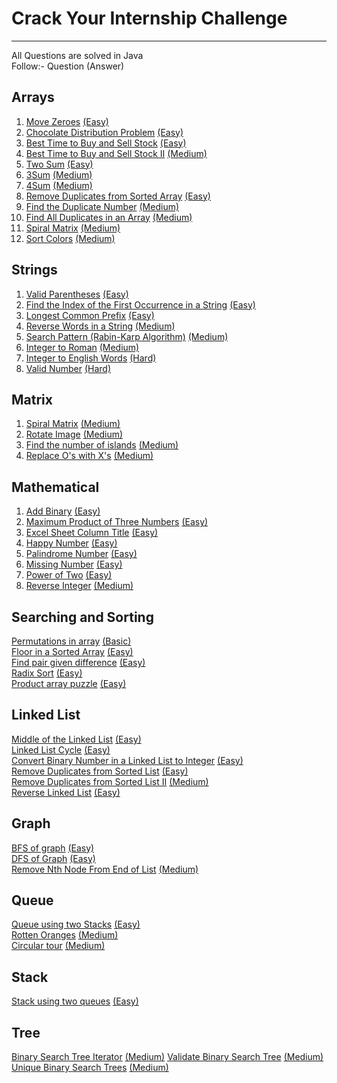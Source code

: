 # Crack Your Internship Challenge

---

All Questions are solved in Java\
Follow:- Question (Answer)

## Arrays
1. [Move Zeroes](https://leetcode.com/problems/move-zeroes/description/) [(Easy)](</Arrays/Move%20Zeroes(Easy).txt>)
2. [Chocolate Distribution Problem](https://practice.geeksforgeeks.org/problems/chocolate-distribution-problem3825/1) [(Easy)](</Arrays/Chocolate%20Distribution%20Problem(Easy).txt>)
3. [Best Time to Buy and Sell Stock](https://leetcode.com/problems/best-time-to-buy-and-sell-stock/) [(Easy)](</Arrays/Best%20Time%20to%20Buy%20and%20Sell%20Stock(Easy).txt>)
4. [Best Time to Buy and Sell Stock II](https://leetcode.com/problems/best-time-to-buy-and-sell-stock-ii/description/) [(Medium)](</Arrays/Best%20Time%20to%20Buy%20and%20Sell%20Stock%20II(Medium).txt>)
5. [Two Sum](https://leetcode.com/problems/two-sum/description/) [(Easy)](</Arrays/Two%20Sum(Easy).txt>)
6. [3Sum](https://leetcode.com/problems/3sum/description/) [(Medium)](</Arrays/3Sum(Medium).txt>)
7. [4Sum](https://leetcode.com/problems/4sum/description/) [(Medium)](</Arrays/4Sum(Medium).txt>)
8. [Remove Duplicates from Sorted Array](https://leetcode.com/problems/remove-duplicates-from-sorted-array/description/) [(Easy)](</Arrays/Remove%20Duplicates%20from%20Sorted%20Array(Easy).txt>)
9. [Find the Duplicate Number](https://leetcode.com/problems/find-the-duplicate-number/description/) [(Medium)](</Arrays/Find%20the%20Duplicate%20Number(Medium).txt>)
10. [Find All Duplicates in an Array](https://leetcode.com/problems/find-the-duplicate-number/description/) [(Medium)](</Arrays/Find%20All%20Duplicates%20in%20an%20Array(Medium).txt>)
11. [Spiral Matrix](https://leetcode.com/problems/spiral-matrix/description/) [(Medium)](</Arrays/Spiral%20Matrix(Medium).txt>)
12. [Sort Colors](https://leetcode.com/problems/sort-colors/description/) [(Medium)](</Arrays/Sort%20Colors(Medium).txt>)

## Strings
1. [Valid Parentheses](https://leetcode.com/problems/valid-parentheses/description/) [(Easy)](</Strings/Valid%20Parentheses(Easy).txt>)
2. [Find the Index of the First Occurrence in a String](https://leetcode.com/problems/find-the-index-of-the-first-occurrence-in-a-string/description/) [(Easy)](</Strings/Find%20the%20Index%20of%20the%20First%20Occurrence%20in%20a%20String(Easy).txt>)
3. [Longest Common Prefix](https://leetcode.com/problems/longest-common-prefix/description/) [(Easy)](</Strings/Longest%20Common%20Prefix(Easy).txt>)
4. [Reverse Words in a String](https://leetcode.com/problems/reverse-words-in-a-string/description/) [(Medium)](</Strings/Reverse%20Words%20in%20a%20String(Medium).txt>)
5. [Search Pattern (Rabin-Karp Algorithm)](https://practice.geeksforgeeks.org/problems/31272eef104840f7430ad9fd1d43b434a4b9596b/1) [(Medium)](</Strings/Search%20Pattern%20(Rabin-Karp%20Algorithm)(Medium).txt>)
6. [Integer to Roman](https://leetcode.com/problems/integer-to-roman/description/) [(Medium)](</Strings/Integer%20to%20Roman(Medium).txt>)
7. [Integer to English Words](https://leetcode.com/problems/integer-to-english-words/description/) [(Hard)](</Strings/Integer%20to%20English%20Words(Hard).txt>)
8. [Valid Number](https://leetcode.com/problems/valid-number/description/) [(Hard)](</Strings/Valid%20Number(Hard).txt>)

## Matrix
1. [Spiral Matrix](https://leetcode.com/problems/spiral-matrix/description/) [(Medium)](/Matrix/Spiral%20Matrix(Medium).txt)
2. [Rotate Image](https://leetcode.com/problems/rotate-image/description/) [(Medium)](/Matrix/Rotate%20Image(Medium).txt)
3. [Find the number of islands](https://practice.geeksforgeeks.org/problems/find-the-number-of-islands/1) [(Medium)](/Matrix/Find%20the%20number%20of%20islands(Medium).txt)
4. [Replace O's with X's](https://practice.geeksforgeeks.org/problems/replace-os-with-xs0052/1) [(Medium)]()

## Mathematical
1. [Add Binary](https://leetcode.com/problems/add-binary/description/) [(Easy)](</Mathematical/Add%20Binary(Easy).txt>)
2. [Maximum Product of Three Numbers](https://leetcode.com/problems/maximum-product-of-three-numbers/description/) [(Easy)](</Mathematical/Maximum%20Product%20of%20Three%20Numbers(Easy).txt>)
3. [Excel Sheet Column Title](https://leetcode.com/problems/excel-sheet-column-title/description/) [(Easy)](</Mathematical/Excel%20Sheet%20Column%20Title(Easy).txt>)
4. [Happy Number](https://leetcode.com/problems/happy-number/description/) [(Easy)](</Mathematical/Happy%20Number(Easy).txt>)
5. [Palindrome Number](https://leetcode.com/problems/palindrome-number/description/) [(Easy)](</Mathematical/Palindrome%20Number(Easy).txt>)
6. [Missing Number](https://leetcode.com/problems/missing-number/description/) [(Easy)](</Mathematical/Missing%20Number(Easy).txt>)
7. [Power of Two](https://leetcode.com/problems/power-of-two/description/) [(Easy)](</Mathematical/Power%20of%20Two(Easy).txt>)
8. [Reverse Integer](https://leetcode.com/problems/reverse-integer/description/) [(Medium)](</Mathematical/Reverse%20Integer(Medium).txt>)

## Searching and Sorting
[Permutations in array](https://practice.geeksforgeeks.org/problems/permutations-in-array1747/1) [(Basic)](</Searching%20and%20Sorting/Permutations%20in%20array(Basic).txt>)\
[Floor in a Sorted Array](https://practice.geeksforgeeks.org/problems/floor-in-a-sorted-array-1587115620/1) [(Easy)](</Searching%20and%20Sorting/Floor%20in%20a%20Sorted%20Array(Easy).txt>)\
[Find pair given difference](https://practice.geeksforgeeks.org/problems/find-pair-given-difference1559/1) [(Easy)](</Searching%20and%20Sorting/Find%20Pair%20Given%20Difference(Easy).txt>)\
[Radix Sort](https://practice.geeksforgeeks.org/problems/radix-sort/1) [(Easy)](</Searching%20and%20Sorting/Radix%20Sort(Easy).txt>)\
[Product array puzzle](https://practice.geeksforgeeks.org/problems/product-array-puzzle4525/1) [(Easy)](<Searching%20and%20Sorting/Product%20array%20puzzle(Easy).txt>)

## Linked List
[Middle of the Linked List](https://leetcode.com/problems/middle-of-the-linked-list/description/) [(Easy)](</Linked%20List/Middle%20of%20the%20Linked%20List(Easy).txt>)\
[Linked List Cycle](https://leetcode.com/problems/linked-list-cycle/description/) [(Easy)]()\
[Convert Binary Number in a Linked List to Integer](https://leetcode.com/problems/convert-binary-number-in-a-linked-list-to-integer/description/) [(Easy)](</Linked%20List/Convert%20Binary%20Number%20in%20a%20Linked%20List%20to%20Integer(Easy).txt>)\
[Remove Duplicates from Sorted List](https://leetcode.com/problems/remove-duplicates-from-sorted-list/description/) [(Easy)](</Linked%20List/Remove%20Duplicates%20from%20Sorted%20List(Easy).txt>)\
[Remove Duplicates from Sorted List II](https://leetcode.com/problems/remove-duplicates-from-sorted-list-ii/description/) [(Medium)](/Linked%20List/Remove%20Duplicates%20from%20Sorted%20List%20II(Medium).txt)\
[Reverse Linked List](https://leetcode.com/problems/reverse-linked-list/description/) [(Easy)](</Linked%20List/Reverse%20Linked%20List(Easy).txt>)

## Graph
[BFS of graph](https://practice.geeksforgeeks.org/problems/bfs-traversal-of-graph/1) [(Easy)](</Graph/BFS%20of%20graph(Easy).txt>)\
[DFS of Graph](https://practice.geeksforgeeks.org/problems/depth-first-traversal-for-a-graph/1) [(Easy)](</Graph/DFS%20of%20Graph(Easy).txt>)\
[Remove Nth Node From End of List](https://leetcode.com/problems/remove-nth-node-from-end-of-list/description/) [(Medium)](/Linked%20List/Remove%20Nth%20Node%20From%20End%20of%20List(Medium).txt)

## Queue
[Queue using two Stacks](https://practice.geeksforgeeks.org/problems/queue-using-two-stacks/1?page=1&sortBy=submissions) [(Easy)](/Queue/Queue%20using%20two%20Stacks(Easy).txt)\
[Rotten Oranges](https://practice.geeksforgeeks.org/problems/rotten-oranges2536/1) [(Medium)](/Queue/Rotten%20Oranges(Medium).txt)\
[Circular tour](https://practice.geeksforgeeks.org/problems/circular-tour-1587115620/1) [(Medium)](/Queue/Circular%20tour(medium).txt)

## Stack
[Stack using two queues](https://practice.geeksforgeeks.org/problems/stack-using-two-queues/1?page=1&sortBy=submissions) [(Easy)](/Stack/Stack%20using%20two%20queues(Easy).txt)

## Tree
[Binary Search Tree Iterator](https://leetcode.com/problems/binary-search-tree-iterator/description/) [(Medium)]()
[Validate Binary Search Tree](https://leetcode.com/problems/validate-binary-search-tree/description/) [(Medium)]()
[Unique Binary Search Trees](https://leetcode.com/problems/unique-binary-search-trees/description/) [(Medium)]()
